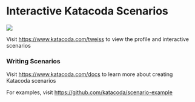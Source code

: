 # Interactive Katacoda Scenarios

[![](http://shields.katacoda.com/katacoda/tweiss/count.svg)](https://www.katacoda.com/tweiss "Get your profile on Katacoda.com")

Visit https://www.katacoda.com/tweiss to view the profile and interactive scenarios

### Writing Scenarios
Visit https://www.katacoda.com/docs to learn more about creating Katacoda scenarios

For examples, visit https://github.com/katacoda/scenario-example
